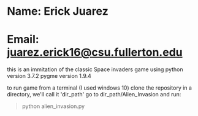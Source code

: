 # Name: Erick Juarez
# Email: juarez.erick16@csu.fullerton.edu

this is an immitation of the classic Space invaders game using 
python version 3.7.2
pygme version 1.9.4

to run game from a terminal (I used windows 10)
clone the repository in a directory, we'll call it 'dir_path'
go to dir_path/Alien_Invasion and run: 
> python alien_invasion.py
